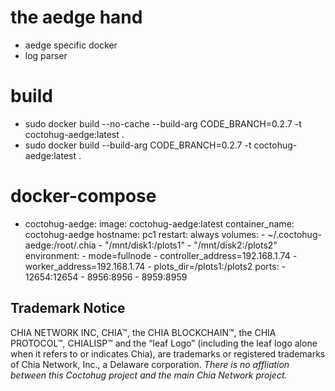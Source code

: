 # the aedge hand
- aedge specific docker
- log parser

# build
- sudo docker build --no-cache --build-arg CODE_BRANCH=0.2.7 -t coctohug-aedge:latest .
- sudo docker build --build-arg CODE_BRANCH=0.2.7 -t coctohug-aedge:latest .

# docker-compose
- coctohug-aedge: 
        image: coctohug-aedge:latest 
        container_name: coctohug-aedge
        hostname: pc1 
        restart: always 
        volumes: 
            - ~/.coctohug-aedge:/root/.chia 
            - "/mnt/disk1:/plots1" 
            - "/mnt/disk2:/plots2" 
        environment: 
            - mode=fullnode 
            - controller_address=192.168.1.74 
            - worker_address=192.168.1.74
            - plots_dir=/plots1:/plots2 
        ports: 
            - 12654:12654 
            - 8956:8956 
            - 8959:8959

## Trademark Notice
CHIA NETWORK INC, CHIA™, the CHIA BLOCKCHAIN™, the CHIA PROTOCOL™, CHIALISP™ and the “leaf Logo” (including the leaf logo alone when it refers to or indicates Chia), are trademarks or registered trademarks of Chia Network, Inc., a Delaware corporation. *There is no affliation between this Coctohug project and the main Chia Network project.*
 
 
 
 
